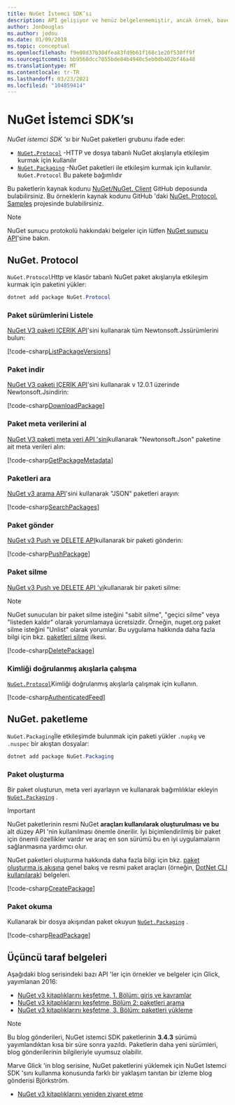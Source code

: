 ```yaml
---
title: NuGet İstemci SDK’sı
description: API gelişiyor ve henüz belgelenmemiştir, ancak örnek, bave Glick 'in blogundan bulunabilir.
author: JonDouglas
ms.author: jodou
ms.date: 01/09/2018
ms.topic: conceptual
ms.openlocfilehash: f9e08d37b30dfea83fd9b61f168c1e20f530ff9f
ms.sourcegitcommit: bb9560dcc7055bde84b4940c5eb0db402bf46a48
ms.translationtype: MT
ms.contentlocale: tr-TR
ms.lasthandoff: 03/23/2021
ms.locfileid: "104859414"
---
```

# <a name="nuget-client-sdk"></a>NuGet İstemci SDK’sı

*NuGet istemci SDK 'sı* bir NuGet paketleri grubunu ifade eder:

* [`NuGet.Protocol`](https://www.nuget.org/packages/NuGet.Protocol) -HTTP ve dosya tabanlı NuGet akışlarıyla etkileşim kurmak için kullanılır
* [`NuGet.Packaging`](https://www.nuget.org/packages/NuGet.Packaging) -NuGet paketleri ile etkileşim kurmak için kullanılır. `NuGet.Protocol` Bu pakete bağımlıdır

Bu paketlerin kaynak kodunu [NuGet/NuGet. Client](https://github.com/NuGet/NuGet.Client) GitHub deposunda bulabilirsiniz.
Bu örneklerin kaynak kodunu GitHub 'daki [NuGet. Protocol. Samples](https://github.com/NuGet/Samples/tree/main/NuGetProtocolSamples) projesinde bulabilirsiniz.

> [!Note]
> NuGet sunucu protokolü hakkındaki belgeler için lütfen [NuGet sunucu API](~/api/overview.md)'sine bakın.

## <a name="nugetprotocol"></a>NuGet. Protocol

`NuGet.Protocol`Http ve klasör tabanlı NuGet paket akışlarıyla etkileşim kurmak için paketini yükler:

```ps1
dotnet add package NuGet.Protocol
```

### <a name="list-package-versions"></a>Paket sürümlerini Listele

[NuGet V3 paketi IÇERIK API](../api/package-base-address-resource.md#enumerate-package-versions)'sini kullanarak tüm Newtonsoft.Jssürümlerini bulun:

[!code-csharp[ListPackageVersions](~/../nuget-samples/NuGetProtocolSamples/Program.cs?name=ListPackageVersions)]

### <a name="download-a-package"></a>Paket indir

[NuGet V3 paketi IÇERIK API](../api/package-base-address-resource.md)'sini kullanarak v 12.0.1 üzerinde Newtonsoft.Jsindirin:

[!code-csharp[DownloadPackage](~/../nuget-samples/NuGetProtocolSamples/Program.cs?name=DownloadPackage)]

### <a name="get-package-metadata"></a>Paket meta verilerini al

[NuGet V3 paketi meta veri API 'sini](../api/registration-base-url-resource.md)kullanarak "Newtonsoft.Json" paketine ait meta verileri alın:

[!code-csharp[GetPackageMetadata](~/../nuget-samples/NuGetProtocolSamples/Program.cs?name=GetPackageMetadata)]

### <a name="search-packages"></a>Paketleri ara

[NuGet v3 arama API](../api/search-query-service-resource.md)'sini kullanarak "JSON" paketleri arayın:

[!code-csharp[SearchPackages](~/../nuget-samples/NuGetProtocolSamples/Program.cs?name=SearchPackages)]

### <a name="push-a-package"></a>Paket gönder

[NuGet v3 Push ve DELETE API](../api/package-publish-resource.md)kullanarak bir paketi gönderin:

[!code-csharp[PushPackage](~/../nuget-samples/NuGetProtocolSamples/Program.cs?name=PushPackage)]

### <a name="delete-a-package"></a>Paket silme

[NuGet v3 Push ve DELETE API 'yi](../api/package-publish-resource.md)kullanarak bir paketi silme:

> [!Note]
> NuGet sunucuları bir paket silme isteğini "sabit silme", "geçici silme" veya "listeden kaldır" olarak yorumlamaya ücretsizdir.
> Örneğin, nuget.org paket silme isteğini "Unlist" olarak yorumlar. Bu uygulama hakkında daha fazla bilgi için bkz. [paketleri silme](../nuget-org/policies/deleting-packages.md) ilkesi.

[!code-csharp[DeletePackage](~/../nuget-samples/NuGetProtocolSamples/Program.cs?name=DeletePackage)]

### <a name="work-with-authenticated-feeds"></a>Kimliği doğrulanmış akışlarla çalışma

[`NuGet.Protocol`](https://www.nuget.org/packages/NuGet.Protocol)Kimliği doğrulanmış akışlarla çalışmak için kullanın.

[!code-csharp[AuthenticatedFeed](~/../nuget-samples/NuGetProtocolSamples/Program.cs?name=AuthenticatedFeed)]

## <a name="nugetpackaging"></a>NuGet. paketleme

`NuGet.Packaging`İle etkileşimde bulunmak için paketi yükler `.nupkg` ve `.nuspec` bir akıştan dosyalar:

```ps1
dotnet add package NuGet.Packaging
```

### <a name="create-a-package"></a>Paket oluşturma

Bir paket oluşturun, meta veri ayarlayın ve kullanarak bağımlılıklar ekleyin [`NuGet.Packaging`](https://www.nuget.org/packages/NuGet.Packaging) .

> [!IMPORTANT]
> NuGet paketlerinin resmi NuGet **araçları kullanılarak oluşturulması ve bu** alt düzey API 'nin kullanılması önemle önerilir. İyi biçimlendirilmiş bir paket için önemli özellikler vardır ve araç en son sürümü bu en iyi uygulamaların sağlanmasına yardımcı olur.
> 
> NuGet paketleri oluşturma hakkında daha fazla bilgi için bkz. [paket oluşturma iş akışına](../create-packages/overview-and-workflow.md) genel bakış ve resmi paket araçları (örneğin, [DotNet CLI kullanılarak](../create-packages/creating-a-package-dotnet-cli.md)) belgeleri.

[!code-csharp[CreatePackage](~/../nuget-samples/NuGetProtocolSamples/Program.cs?name=CreatePackage)]

### <a name="read-a-package"></a>Paket okuma

Kullanarak bir dosya akışından paket okuyun [`NuGet.Packaging`](https://www.nuget.org/packages/NuGet.Packaging) .

[!code-csharp[ReadPackage](~/../nuget-samples/NuGetProtocolSamples/Program.cs?name=ReadPackage)]

## <a name="third-party-documentation"></a>Üçüncü taraf belgeleri

Aşağıdaki blog serisindeki bazı API 'ler için örnekler ve belgeler için Glick, yayımlanan 2016:

- [NuGet v3 kitaplıklarını keşfetme, 1. Bölüm: giriş ve kavramlar](http://daveaglick.com/posts/exploring-the-nuget-v3-libraries-part-1)
- [NuGet v3 kitaplıklarını keşfetme, Bölüm 2: paketleri arama](http://daveaglick.com/posts/exploring-the-nuget-v3-libraries-part-2)
- [NuGet v3 kitaplıklarını keşfetme, 3. Bölüm: paketleri yükleme](http://daveaglick.com/posts/exploring-the-nuget-v3-libraries-part-3)

> [!Note]
> Bu blog gönderileri, NuGet istemci SDK paketlerinin **3.4.3** sürümü yayımlandıktan kısa bir süre sonra yazıldı.
> Paketlerin daha yeni sürümleri, blog gönderilerinin bilgileriyle uyumsuz olabilir.

Marve Glick 'in blog serisine, NuGet paketlerini yüklemek için NuGet Istemci SDK 'sını kullanma konusunda farklı bir yaklaşım tanıtan bir izleme blog gönderisi Björkström.

- [NuGet v3 kitaplıklarını yeniden ziyaret etme](https://martinbjorkstrom.com/posts/2018-09-19-revisiting-nuget-client-libraries)
